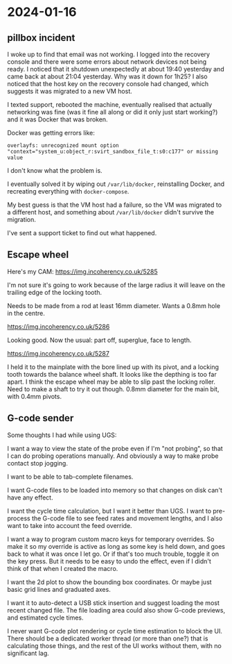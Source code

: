 # 2024-01-16

## pillbox incident

I woke up to find that email was not working. I logged into the recovery console and there were some errors about
network devices not being ready. I noticed that it shutdown unexpectedly at about 19:40 yesterday and came back at
about 21:04 yesterday. Why was it down for 1h25? I also noticed that the host key on the recovery console had
changed, which suggests it was migrated to a new VM host.

I texted support, rebooted the machine, eventually realised that actually networking
was fine (was it fine all along or did it only just start working?) and it was Docker that was broken.

Docker was getting errors like:

    overlayfs: unrecognized mount option "context="system_u:object_r:svirt_sandbox_file_t:s0:c177" or missing value

I don't know what the problem is.

I eventually solved it by wiping out `/var/lib/docker`, reinstalling Docker, and recreating everything with `docker-compose`.

My best guess is that the VM host had a failure, so the VM was migrated to a different host, and something about
`/var/lib/docker` didn't survive the migration.

I've sent a support ticket to find out what happened.

## Escape wheel

Here's my CAM: https://img.incoherency.co.uk/5285

I'm not sure it's going to work because of the large radius it will leave on the trailing edge of the locking
tooth.

Needs to be made from a rod at least 16mm diameter. Wants a 0.8mm hole in the centre.

https://img.incoherency.co.uk/5286

Looking good. Now the usual: part off, superglue, face to length.

https://img.incoherency.co.uk/5287

I held it to the mainplate with the bore lined up with its pivot, and a locking tooth towards the balance wheel
shaft. It looks like the depthing is too far apart. I think the escape wheel may be able to slip past the locking
roller. Need to make a shaft to try it out though. 0.8mm diameter for the main bit, with 0.4mm pivots.

## G-code sender

Some thoughts I had while using UGS:

I want a way to view the state of the probe even if I'm "not probing", so that I can do probing
operations manually. And obviously a way to make probe contact stop jogging.

I want to be able to tab-complete filenames.

I want G-code files to be loaded into memory so that changes on disk can't have any effect.

I want the cycle time calculation, but I want it better than UGS. I want to pre-process the G-code
file to see feed rates and movement lengths, and I also want to take into account the feed override.

I want a way to program custom macro keys for temporary overrides. So make it so my override
is active as long as some key is held down, and goes back to what it was once I let go. Or
if that's too much trouble, toggle it on the key press. But it needs to be easy to undo the effect, even
if I didn't think of that when I created the macro.

I want the 2d plot to show the bounding box coordinates. Or maybe just basic grid lines and graduated axes.

I want it to auto-detect a USB stick insertion and suggest loading the most recent changed file.
The file loading area could also show G-code previews, and estimated cycle times.

I never want G-code plot rendering or cycle time estimation to block the UI. There should be a dedicated worker
thread (or more than one?) that is calculating those things, and the rest of the UI works without them,
with no significant lag.
